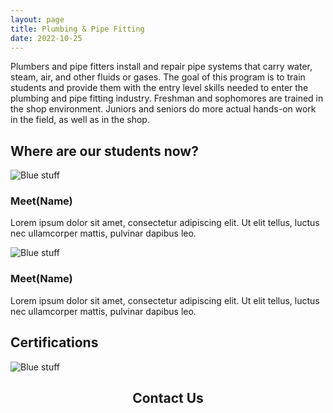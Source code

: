 ```yaml
---
layout: page
title: Plumbing & Pipe Fitting
date: 2022-10-25
---
```


Plumbers and pipe fitters install and repair pipe systems that carry water, steam, air, and other fluids or gases. The goal of this program is to train students and provide them with the entry level skills needed to enter the plumbing and pipe fitting industry. Freshman and sophomores are trained in the shop environment. Juniors and seniors do more actual hands-on work in the field, as well as in the shop.

## Where are our students now?

![Blue stuff](https://images.unsplash.com/photo-1666549467789-d62b3099308e?ixlib=rb-4.0.3&ixid=MnwxMjA3fDB8MHxwaG90by1wYWdlfHx8fGVufDB8fHx8&auto=format&fit=crop&w=1470&q=80 "Blue Stuff")
### Meet(Name)
Lorem ipsum dolor sit amet, consectetur adipiscing elit. Ut elit tellus, luctus nec ullamcorper mattis, pulvinar dapibus leo.


![Blue stuff](https://images.unsplash.com/photo-1666549467789-d62b3099308e?ixlib=rb-4.0.3&ixid=MnwxMjA3fDB8MHxwaG90by1wYWdlfHx8fGVufDB8fHx8&auto=format&fit=crop&w=1470&q=80 "Blue Stuff")
### Meet(Name)
Lorem ipsum dolor sit amet, consectetur adipiscing elit. Ut elit tellus, luctus nec ullamcorper mattis, pulvinar dapibus leo.



## Certifications
![Blue stuff](https://images.unsplash.com/photo-1666549467789-d62b3099308e?ixlib=rb-4.0.3&ixid=MnwxMjA3fDB8MHxwaG90by1wYWdlfHx8fGVufDB8fHx8&auto=format&fit=crop&w=1470&q=80 "Blue Stuff")

<h2 align="center">Contact Us</h2>